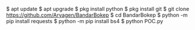 $ apt update
$ apt upgrade
$ pkg install python
$ pkg install git
$ git clone https://github.com/Aryagen/BandarBokep
$ cd BandarBokep
$ python -m pip install requests
$ python -m pip install bs4
$ python POC.py
